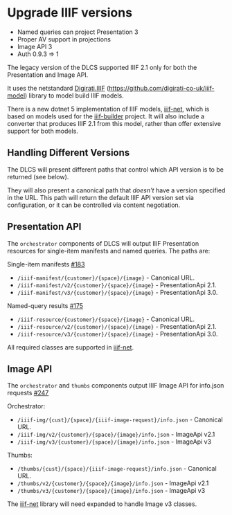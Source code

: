 # Upgrade IIIF versions

* Named queries can project Presentation 3
* Proper AV support in projections
* Image API 3
* Auth 0.9.3 => 1

The legacy version of the DLCS supported IIIF 2.1 only for both the Presentation and Image API.

It uses the netstandard [Digirati.IIIF](https://www.nuget.org/packages/Digirati.IIIF/) (https://github.com/digirati-co-uk/iiif-model) library to model build IIIF models.

There is a new dotnet 5 implementation of IIIF models, [iiif-net](https://www.nuget.org/packages/iiif-net/), which is based on models used for the [iiif-builder](https://github.com/wellcomecollection/iiif-builder) project. It will also include a converter that produces IIIF 2.1 from this model, rather than offer extensive support for both models.

## Handling Different Versions

The DLCS will present different paths that control which API version is to be returned (see below).

They will also present a canonical path that _doesn't_ have a version specified in the URL. This path will return the default IIIF API version set via configuration, or it can be controlled via content negotiation.

## Presentation API

The `orchestrator` components of DLCS will output IIIF Presentation resources for single-item manifests and named queries. The paths are:

Single-item manifests [#183](https://github.com/dlcs/protagonist/issues/183)
* `/iiif-manifest/{customer}/{space}/{image}`  - Canonical URL.
* `/iiif-manifest/v2/{customer}/{space}/{image}` - PresentationApi 2.1.
* `/iiif-manifest/v3/{customer}/{space}/{image}` - PresentationApi 3.0.

Named-query results [#175](https://github.com/dlcs/protagonist/issues/175)
* `/iiif-resource/{customer}/{space}/{image}` - Canonical URL.
* `/iiif-resource/v2/{customer}/{space}/{image}` - PresentationApi 2.1.
* `/iiif-resource/v3/{customer}/{space}/{image}` - PresentationApi 3.0.

All required classes are supported in [iiif-net](https://www.nuget.org/packages/iiif-net/).

## Image API

The `orchestrator` and `thumbs` components output IIIF Image API for info.json requests [#247](https://github.com/dlcs/protagonist/issues/247)

Orchestrator:
* `/iiif-img/{cust}/{space}/{iiif-image-request}/info.json` - Canonical URL.
* `/iiif-img/v2/{customer}/{space}/{image}/info.json` - ImageApi v2.1
* `/iiif-img/v3/{customer}/{space}/{image}/info.json` - ImageApi v3

Thumbs:
* `/thumbs/{cust}/{space}/{iiif-image-request}/info.json` - Canonical URL.
* `/thumbs/v2/{customer}/{space}/{image}/info.json` - ImageApi v2.1
* `/thumbs/v3/{customer}/{space}/{image}/info.json` - ImageApi v3

The [iiif-net](https://www.nuget.org/packages/iiif-net/) library will need expanded to handle Image v3 classes.